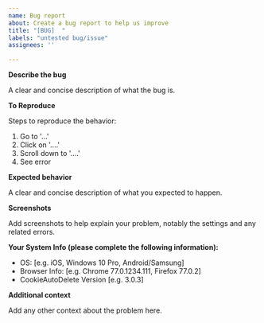 ```yaml
---
name: Bug report
about: Create a bug report to help us improve
title: "[BUG]  "
labels: "untested bug/issue"
assignees: ''

---
```


<!-- PLEASE READ THE FAQ AND DOCUMENTATION BEFORE POSTING:

https://github.com/Cookie-AutoDelete/Cookie-AutoDelete/wiki/FAQ:-Common-Questions-and-Issues
https://github.com/Cookie-AutoDelete/Cookie-AutoDelete/wiki/Documentation

Issues that have an answer in the FAQ WILL get closed and be pointed into the right direction
Support Issues without any activity WILL get closed after a reasonable amount of time
 -->

**Describe the bug**

A clear and concise description of what the bug is.
<!-- Helpful to have console output if it's a bug -->

**To Reproduce**

Steps to reproduce the behavior:
1. Go to '...'
2. Click on '....'
3. Scroll down to '....'
4. See error

**Expected behavior**

A clear and concise description of what you expected to happen.

**Screenshots**

Add screenshots to help explain your problem, notably the settings and any related errors.

**Your System Info (please complete the following information):**

 - OS: [e.g. iOS, Windows 10 Pro, Android/Samsung]
 - Browser Info: [e.g. Chrome 77.0.1234.111, Firefox 77.0.2]
 - CookieAutoDelete Version [e.g. 3.0.3] <!-- DO NOT put "latest" -->

**Additional context**

Add any other context about the problem here.
